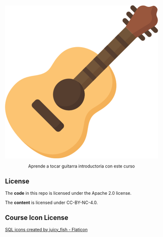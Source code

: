 <p align="center"><a href=""><img alt="code logo" title="code" src="./public/images/course-icon.png" /></a></p>

<p align="center">
  Aprende a tocar guitarra introductoria con este curso 
</p>

## License

The **code** in this repo is licensed under the Apache 2.0 license.

The **content** is licensed under CC-BY-NC-4.0.

## Course Icon License

<a href="https://www.flaticon.com/free-icons/sql-server" title="sql server icons">SQL icons created by juicy_fish - Flaticon</a>
